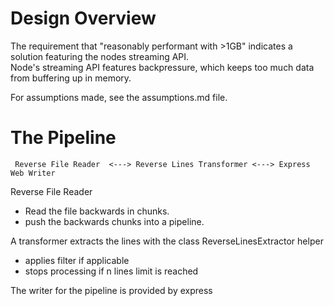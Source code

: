 # Design Overview

The requirement that "reasonably performant with >1GB" indicates a solution featuring the nodes streaming API.  
Node's streaming API features backpressure, which keeps too much data from buffering up in memory.

For assumptions made, see the assumptions.md file.

# The Pipeline

     Reverse File Reader  <---> Reverse Lines Transformer <---> Express Web Writer

Reverse File Reader

- Read the file backwards in chunks.
- push the backwards chunks into a pipeline.

A transformer extracts the lines with the class ReverseLinesExtractor helper

- applies filter if applicable
- stops processing if n lines limit is reached

The writer for the pipeline is provided by express
